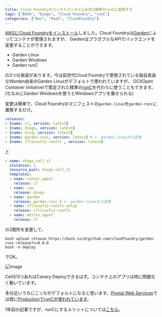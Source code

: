 ```yaml
---
title: Cloud FoundryのコンテナランタイムをOCI標準のrunCに変更する
tags: ["BOSH", "Diego", "Cloud Foundry", "runC"]
categories: ["Dev", "PaaS", "CloudFoundry"]
---
```


[AWSにCloud Foundryをインストール](https://blog.ik.am/entries/392)しました。Cloud Foundryは[Garden](https://www.cloudfoundry.org/cloud-foundry-containers-difference-warden-docker-garden/)によってコンテナが管理されますが、
GardenはプラガブルなAPIでバックエンドを変更することができます。

* Garden Linux
* Garden Windows
* Garden runC

の3つの実装があります。今は前世代Cloud Foundryで使用されている独自実装なWarden由来のGarden Linuxがデフォルトで使われていますが、
OCI(Open Container Initiative)で策定された標準の[runC](https://runc.io/)を代わりに使うこともできます。(ちなみにGarden Windowsを使うとWindowsアプリを乗せられる)

変更は簡単で、Cloud Foundryのマニフェストの`garden-linux`を`garden-runc`に置換するだけ。


``` yaml
releases:
- {name: cf, version: latest}
- {name: diego, version: latest}
- {name: etcd, version: latest}
- {name: garden-runc, version: latest} # <- garden-linuxから変更
- {name: cflinuxfs2-rootfs , version: latest}
```

と


``` yaml
- name: diego_cell_z1
  instances: 1
  resource_pool: diego_cell_z1
  templates:
  - name: consul_agent
    release: cf
  - name: rep
    release: diego
  - name: garden
    release: garden-runc # <- garden-linuxから変更
  - name: cflinuxfs2-rootfs-setup
    release: cflinuxfs2-rootfs
  - name: metron_agent
    release: cf
```

の2箇所を変更して、


``` console
bosh upload release https://bosh.io/d/github.com/cloudfoundry/garden-runc-release?v=0.8.0
bosh -n deploy
```

でOK。

![image](https://qiita-image-store.s3.amazonaws.com/0/1852/a474e3eb-e303-c8cf-d131-7b39c5ea385a.png)

Cellが3つあればCanary Deployできるはず。コンテナ上のアプリは特に問題なく動いています。

多分近いうちにこっちがデフォルトになると思います。[Pivotal Web Services](https://run.pivotal.io/)では既に[ProductionでrunCが使われています](https://blog.pivotal.io/pivotal-cloud-foundry/products/how-cloud-foundry-gives-developers-a-reliable-container-runtime)。

1年前の記事ですが、runCにするメリットについては[こちら](https://www.cloudfoundry.org/garden-and-runc/)。

